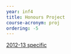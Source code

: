 ```yaml
---
year: inf4
title: Honours Project
course-acronym: proj
ordering: -5
---
```


[2012-13 specific](http://www.inf.ed.ac.uk/teaching/courses/proj/12-13/)

